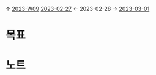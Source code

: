 
↑ [2023-W09](2023-W09.md)
[2023-02-27](2023-02-27.md) ← 2023-02-28 → [2023-03-01](2023-03-01.md)


# 목표



# 노트




